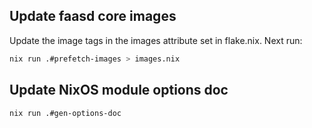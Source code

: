 ## Update faasd core images

Update the image tags in the images attribute set in flake.nix. Next run:

```bash
nix run .#prefetch-images > images.nix
```

## Update NixOS module options doc

```bash
nix run .#gen-options-doc
```

